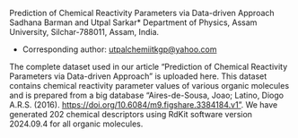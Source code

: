 Prediction of Chemical Reactivity Parameters via Data-driven Approach
Sadhana Barman and Utpal Sarkar*
Department of Physics, Assam University, Silchar-788011, Assam, India. 
 * Corresponding author: utpalchemiitkgp@yahoo.com

The complete dataset used in our article “Prediction of Chemical Reactivity Parameters via Data-driven Approach” is uploaded here.
This dataset contains chemical reactivity parameter values of various organic molecules and is prepared from a big database “Aires-de-Sousa, Joao; Latino, Diogo A.R.S. (2016). https://doi.org/10.6084/m9.figshare.3384184.v1”. We have generated 202 chemical descriptors using RdKit software version 2024.09.4 for all organic molecules. 
